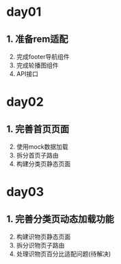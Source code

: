 # day01
## 1. 准备rem适配
   2. 完成footer导航组件
   3. 完成轮播图组件
   4. API接口

# day02
## 1. 完善首页页面
   2. 使用mock数据加载
   3. 拆分首页子路由
   4. 构建分类页静态页面

# day03
## 1. 完善分类页动态加载功能
   2. 构建识物页静态页面
   3. 拆分识物页子路由
   4. 处理识物页百分比适配问题(待解决)
